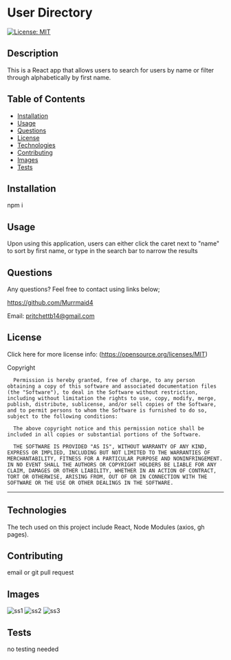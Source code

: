 # User Directory

  [![License: MIT](https://img.shields.io/badge/License-MIT-yellow.svg)](https://opensource.org/licenses/MIT) 

## Description

This is a React app that allows users to search for users by name or filter through alphabetically by first name. 

## Table of Contents 

  - [Installation](#installation)
  - [Usage](#usage)
  - [Questions](#questions)
  - [License](#license)
  - [Technologies](#technologies)
  - [Contributing](#contributing)
  - [Images](#images)
  - [Tests](#tests)

## Installation

npm i
 
## Usage
Upon using this application, users can either click the caret next to "name" to sort by first name, or type in the search bar to narrow the results 
 
## Questions
  Any questions? Feel free to contact using links below;

  https://github.com/Murrmaid4
  
  Email: pritchettb14@gmail.com
  
## License
  Click here for more license info: (https://opensource.org/licenses/MIT)

   Copyright 

      Permission is hereby granted, free of charge, to any person obtaining a copy of this software and associated documentation files (the "Software"), to deal in the Software without restriction, including without limitation the rights to use, copy, modify, merge, publish, distribute, sublicense, and/or sell copies of the Software, and to permit persons to whom the Software is furnished to do so, subject to the following conditions:
      
      The above copyright notice and this permission notice shall be included in all copies or substantial portions of the Software.
      
      THE SOFTWARE IS PROVIDED "AS IS", WITHOUT WARRANTY OF ANY KIND, EXPRESS OR IMPLIED, INCLUDING BUT NOT LIMITED TO THE WARRANTIES OF MERCHANTABILITY, FITNESS FOR A PARTICULAR PURPOSE AND NONINFRINGEMENT. IN NO EVENT SHALL THE AUTHORS OR COPYRIGHT HOLDERS BE LIABLE FOR ANY CLAIM, DAMAGES OR OTHER LIABILITY, WHETHER IN AN ACTION OF CONTRACT, TORT OR OTHERWISE, ARISING FROM, OUT OF OR IN CONNECTION WITH THE SOFTWARE OR THE USE OR OTHER DEALINGS IN THE SOFTWARE.

  ---
  
## Technologies

The tech used on this project include React, Node Modules (axios, gh pages).

## Contributing
 email or git pull request

## Images
![ss1](https://user-images.githubusercontent.com/78389456/119244901-f9e98b00-bb42-11eb-9181-d79d1e24c269.jpg)
![ss2](https://user-images.githubusercontent.com/78389456/119244902-f9e98b00-bb42-11eb-8b67-34d0b48a7984.jpg)
![ss3](https://user-images.githubusercontent.com/78389456/119244903-fa822180-bb42-11eb-9ef8-b90ac0722310.jpg)

 
## Tests
 no testing needed 

 
